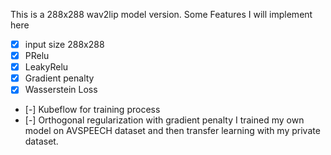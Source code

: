 This is a 288x288 wav2lip model version.
Some Features I will implement here
- [x] input size 288x288
- [x] PRelu
- [x] LeakyRelu
- [x] Gradient penalty
- [x] Wasserstein Loss
- [-] Kubeflow for training process
- [-] Orthogonal regularization with gradient penalty
I trained my own model on AVSPEECH dataset and then transfer learning with my private dataset. 